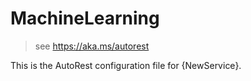# MachineLearning

> see https://aka.ms/autorest

This is the AutoRest configuration file for {NewService}.
